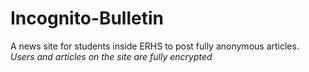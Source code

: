 # Incognito-Bulletin
A news site for students inside ERHS to post fully anonymous articles.
*Users and articles on the site are fully encrypted*
